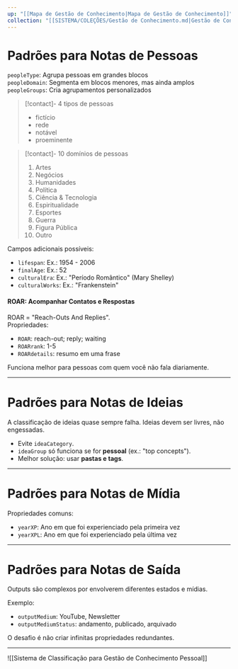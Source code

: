 ```yaml
---
up: "[[Mapa de Gestão de Conhecimento|Mapa de Gestão de Conhecimento]]"
collection: "[[SISTEMA/COLEÇÕES/Gestão de Conhecimento.md|Gestão de Conhecimento]]"
---
```

# Padrões para Notas de Pessoas

`peopleType`: Agrupa pessoas em grandes blocos  
`peopleDomain`: Segmenta em blocos menores, mas ainda amplos  
`peopleGroups`: Cria agrupamentos personalizados

> [!contact]- 4 tipos de pessoas  
> - fictício  
> - rede  
> - notável  
> - proeminente

> [!contact]- 10 domínios de pessoas  
> 1. Artes  
> 2. Negócios  
> 3. Humanidades  
> 4. Política  
> 5. Ciência & Tecnologia  
> 6. Espiritualidade  
> 7. Esportes  
> 8. Guerra  
> 9. Figura Pública  
> 10. Outro  

Campos adicionais possíveis:  
- `lifespan`: Ex.: 1954 - 2006  
- `finalAge`: Ex.: 52  
- `culturalEra`: Ex.: "Período Romântico" (Mary Shelley)  
- `culturalWorks`: Ex.: "Frankenstein"

#### ROAR: Acompanhar Contatos e Respostas

ROAR = "Reach-Outs And Replies".  
Propriedades:  
- `ROAR`: reach-out; reply; waiting  
- `ROARrank`: 1-5  
- `ROARdetails`: resumo em uma frase  

Funciona melhor para pessoas com quem você não fala diariamente.

---

# Padrões para Notas de Ideias

A classificação de ideias quase sempre falha. Ideias devem ser livres, não engessadas.  

- Evite `ideaCategory`.  
- `ideaGroup` só funciona se for **pessoal** (ex.: "top concepts").  
- Melhor solução: usar **pastas e tags**.

---

# Padrões para Notas de Mídia

Propriedades comuns:  
- `yearXP`: Ano em que foi experienciado pela primeira vez  
- `yearXPL`: Ano em que foi experienciado pela última vez  

---

# Padrões para Notas de Saída

Outputs são complexos por envolverem diferentes estados e mídias.  

Exemplo:  
- `outputMedium`: YouTube, Newsletter  
- `outputMediumStatus`: andamento, publicado, arquivado  

O desafio é não criar infinitas propriedades redundantes.  

---

![[Sistema de Classificação para Gestão de Conhecimento Pessoal]]